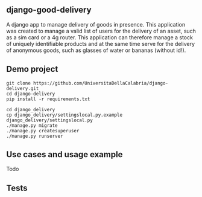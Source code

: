 django-good-delivery
--------------------

A django app to manage delivery of goods in presence.
This application was created to manage a valid list of users for 
the delivery of an asset, such as a sim card or a 4g router. 
This application can therefore manage a stock of uniquely identifiable 
products and at the same time serve for the delivery of anonymous 
goods, such as glasses of water or bananas (without id!).


Demo project
------------

````
git clone https://github.com/UniversitaDellaCalabria/django-delivery.git
cd django-delivery
pip install -r requirements.txt

cd django_delivery
cp django_delivery/settingslocal.py.example django_delivery/settingslocal.py
./manage.py migrate
./manage.py createsuperuser
./manage.py runserver
````

Use cases and usage example
---------------------------

Todo

Tests
-----
